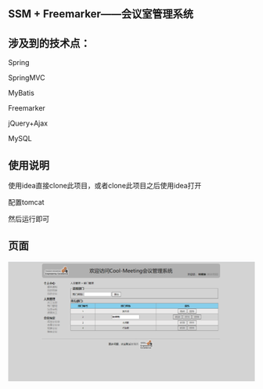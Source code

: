 ## SSM + Freemarker——会议室管理系统
## 涉及到的技术点：
Spring

SpringMVC

MyBatis

Freemarker

jQuery+Ajax

MySQL
## 使用说明
使用idea直接clone此项目，或者clone此项目之后使用idea打开

配置tomcat

然后运行即可
## 页面
![会议室管理系统](https://github.com/stanedward1/MyPicture/blob/master/2021/08/coolmeeting_index.jpg)
